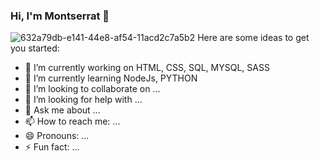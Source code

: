 ### Hi, I'm Montserrat 👋

![632a79db-e141-44e8-af54-11acd2c7a5b2](https://user-images.githubusercontent.com/63829756/154180365-38afbdbb-fdb3-451e-a7aa-83ad64c1263d.jpg) 
Here are some ideas to get you started:

- 🔭 I’m currently working on HTML, CSS, SQL, MYSQL, SASS
- 🌱 I’m currently learning NodeJs, PYTHON
- 👯 I’m looking to collaborate on ...
- 🤔 I’m looking for help with ...
- 💬 Ask me about ...
- 📫 How to reach me: ...
- 😄 Pronouns: ...
- ⚡ Fun fact: ...
